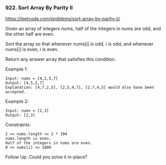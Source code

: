### 922. Sort Array By Parity II

https://leetcode.com/problems/sort-array-by-parity-ii/

Given an array of integers nums, half of the integers in nums are odd, and the other half are even.

Sort the array so that whenever nums[i] is odd, i is odd, and whenever nums[i] is even, i is even.

Return any answer array that satisfies this condition.



Example 1:

    Input: nums = [4,2,5,7]
    Output: [4,5,2,7]
    Explanation: [4,7,2,5], [2,5,4,7], [2,7,4,5] would also have been accepted.
Example 2:

    Input: nums = [2,3]
    Output: [2,3]


Constraints:

    2 <= nums.length <= 2 * 104
    nums.length is even.
    Half of the integers in nums are even.
    0 <= nums[i] <= 1000


Follow Up: 
    Could you solve it in-place?